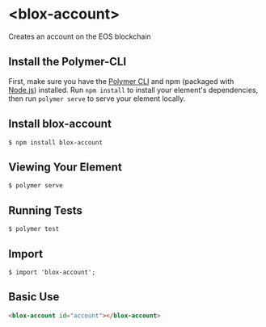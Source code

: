 # \<blox-account\>

Creates an account on the EOS blockchain

## Install the Polymer-CLI

First, make sure you have the [Polymer CLI](https://www.npmjs.com/package/polymer-cli) and npm (packaged with [Node.js](https://nodejs.org)) installed. Run `npm install` to install your element's dependencies, then run `polymer serve` to serve your element locally.

## Install blox-account

```
$ npm install blox-account
```

## Viewing Your Element

```
$ polymer serve
```

## Running Tests

```
$ polymer test
```
## Import

```
$ import 'blox-account';
```

## Basic Use

```html
<blox-account id="account"></blox-account>
```